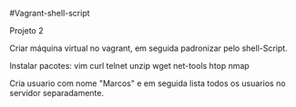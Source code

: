 #Vagrant-shell-script

Projeto 2

​Criar máquina virtual no vagrant, em seguida padronizar pelo shell-Script.

Instalar pacotes:
vim
curl
telnet
unzip
wget
net-tools
htop
nmap

Cria usuario com nome "Marcos" e em seguida lista todos os usuarios no servidor separadamente.




